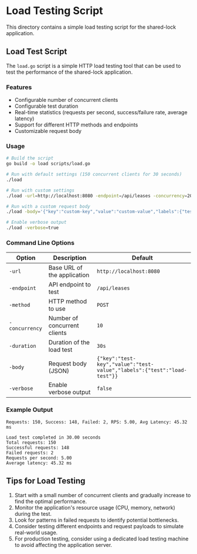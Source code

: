 # Load Testing Script

This directory contains a simple load testing script for the shared-lock application.

## Load Test Script

The `load.go` script is a simple HTTP load testing tool that can be used to test the performance of the shared-lock application.

### Features

- Configurable number of concurrent clients
- Configurable test duration
- Real-time statistics (requests per second, success/failure rate, average latency)
- Support for different HTTP methods and endpoints
- Customizable request body

### Usage

```bash
# Build the script
go build -o load scripts/load.go

# Run with default settings (150 concurrent clients for 30 seconds)
./load

# Run with custom settings
./load -url=http://localhost:8080 -endpoint=/api/leases -concurrency=20 -duration=1m

# Run with a custom request body
./load -body='{"key":"custom-key","value":"custom-value","labels":{"test":"load-test","priority":"high"}}'

# Enable verbose output
./load -verbose=true
```

### Command Line Options

| Option | Description | Default |
|--------|-------------|---------|
| `-url` | Base URL of the application | `http://localhost:8080` |
| `-endpoint` | API endpoint to test | `/api/leases` |
| `-method` | HTTP method to use | `POST` |
| `-concurrency` | Number of concurrent clients | `10` |
| `-duration` | Duration of the load test | `30s` |
| `-body` | Request body (JSON) | `{"key":"test-key","value":"test-value","labels":{"test":"load-test"}}` |
| `-verbose` | Enable verbose output | `false` |

### Example Output

``` text
Requests: 150, Success: 148, Failed: 2, RPS: 5.00, Avg Latency: 45.32 ms

Load test completed in 30.00 seconds
Total requests: 150
Successful requests: 148
Failed requests: 2
Requests per second: 5.00
Average latency: 45.32 ms
```

## Tips for Load Testing

1. Start with a small number of concurrent clients and gradually increase to find the optimal performance.
2. Monitor the application's resource usage (CPU, memory, network) during the test.
3. Look for patterns in failed requests to identify potential bottlenecks.
4. Consider testing different endpoints and request payloads to simulate real-world usage.
5. For production testing, consider using a dedicated load testing machine to avoid affecting the application server. 